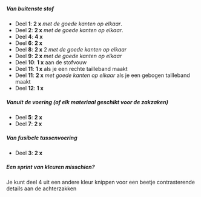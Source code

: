 ##### Van buitenste stof

-   Deel **1**: **2 x** *met de goede kanten op elkaar*.
-   Deel **2**: **2 x** *met de goede kanten op elkaar*.
-   Deel **4**: **4 x**
-   Deel **6**: **2 x**
-   Deel **8**: **2 x** 2 *met de goede kanten op elkaar*
-   Deel **9**: **2 x** *met de goede kanten op elkaar*
-   Deel **10**: **1 x** aan de stofvouw
-   Deel **11**: **1 x** als je een rechte tailleband maakt
-   Deel **11**: **2 x** *met goede kanten op elkaar* als je een gebogen tailleband maakt
-   Deel **12**: **1 x**

##### Vanuit de voering (of elk materiaal geschikt voor de zakzaken)

-   Deel **5**: **2 x**
-   Deel **7**: **2 x**

##### Van fusibele tussenvoering

-   Deel **3**: **2 x**

<Tip>

##### Een sprint van kleuren misschien?

Je kunt deel 4 uit een andere kleur knippen voor een beetje contrasterende details aan de achterzakken

</Tip>
